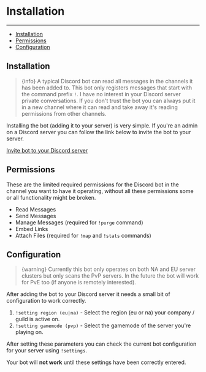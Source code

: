 # Installation

---

- [Installation](#installation)
- [Permissions](#permissions)
- [Configuration](#configuration)

<a name="installation"></a>
## Installation

> {info} A typical Discord bot can read all messages in the channels it has been added to. This bot only registers messages that start with the command prefix `!`. I have no interest in your Discord server private conversations. If you don't trust the bot you can always put it in a new channel where it can read and take away it's reading permissions from other channels.

Installing the bot (adding it to your server) is very simple. If you're an admin on a Discord server you can follow the link below to invite the bot to your server.

[Invite bot to your Discord server](https://atlasdiscordbot.com/get?src=docsbeta)

<a name="permissions"></a>
## Permissions

These are the limited required permissions for the Discord bot in the channel you want to have it operating, without all these permissions some or all functionality might be broken.

- Read Messages
- Send Messages
- Manage Messages (required for `!purge` command)
- Embed Links
- Attach Files (required for `!map` and `!stats` commands)


<a name="configuration"></a>
## Configuration

> {warning} Currently this bot only operates on both NA and EU server clusters but only scans the PvP servers. In the future the bot will work for PvE too (if anyone is remotely interested).

After adding the bot to your Discord server it needs a small bit of configuration to work correctly.

1. `!setting region (eu|na)` - Select the region (eu or na) your company / guild is active on.
2. `!setting gamemode (pvp)` - Select the gamemode of the server you're playing on.

After setting these parameters you can check the current bot configuration for your server using `!settings`.

Your bot will __**not work**__ until these settings have been correctly entered.